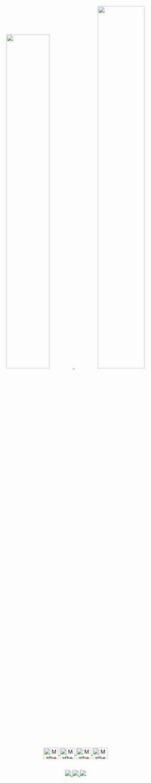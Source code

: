 <div align="center">
  
  <a href="https://github.com/matheusso-br">
    
  <img width="48%" src="https://github-readme-stats.vercel.app/api?username=matheusso-br&show_icons=true&theme=dark&include_all_commits=true&count_private=true"/>
  <img width="50%" src="https://github-readme-stats.vercel.app/api/top-langs/?username=matheusso-br&layout=compact&langs_count=7&theme=dark"/>
    
</div>

  ##
  
<div style="display: inline_block" align="center"><br>
  
  <img align="center" alt="Matheus-VSCode" height="30" width="40" src="https://cdn.jsdelivr.net/gh/devicons/devicon/icons/vscode/vscode-original.svg">
  <img align="center" alt="Matheus-HTML5" height="30" width="40" src="https://cdn.jsdelivr.net/gh/devicons/devicon/icons/html5/html5-original.svg">
  <img align="center" alt="Matheus-CSS3" height="30" width="40" src="https://cdn.jsdelivr.net/gh/devicons/devicon/icons/css3/css3-original.svg">
  <img align="center" alt="Matheus-JavaScript" height="30" width="40" src="https://cdn.jsdelivr.net/gh/devicons/devicon/icons/javascript/javascript-original.svg">
  
</div>
 
  ##
  
<div align="center">

  <a href = "https://www.linkedin.com/in/matheussobr/">
    <img src= "https://img.shields.io/badge/LinkedIn-0077B5?style=for-the-badge&logo=linkedin&logoColor=white">
  </a>
  
  <a href = "mailto:matheuss.oliveira@outlook.com.br">
    <img src= "https://img.shields.io/badge/Microsoft_Outlook-0078D4?style=for-the-badge&logo=microsoft-outlook&logoColor=white" target="_blank">
  </a>
  
  <a href = "https://open.spotify.com/user/5yv84xco2auf3v33k7fe4bzgs">
    <img src= "https://img.shields.io/badge/Spotify-1ED760?&style=for-the-badge&logo=spotify&logoColor=white">
  </a>
  
</div>
